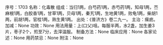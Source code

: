序号：1703
名称：化毒散
组成：当归1两，白芍药1两，赤芍药1两，知母1两，苎麻根1两，白胶香1两，甘草1两，贝母1两，秦艽1两，生地黄1两，败龟1两，柴胡1两，前胡1两，官桂1两，熟生黄1两。
出处：《普济方》卷二九一。
主治：瘰疬。
加减：None
功效：None
用法用量：上(口父)咀。每服半两，水2盏，加生姜3片，枣子2个，煎至7分，去滓温服。
制备方法：None
临床应用：None
各家论述：None
用药禁忌：None
附注：None
